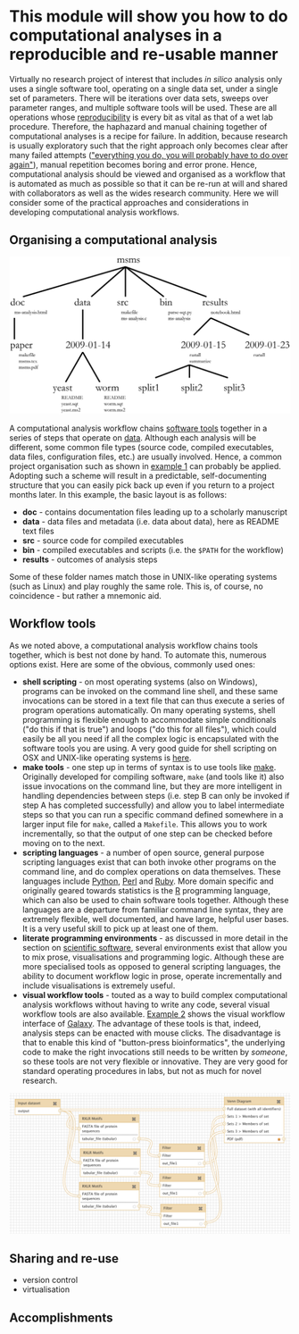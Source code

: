 This module will show you how to do computational analyses in a reproducible and re-usable manner
=================================================================================================
Virtually no research project of interest that includes _in silico_ analysis only uses a single
software tool, operating on a single data set, under a single set of parameters. There will be 
iterations over data sets, sweeps over parameter ranges, and multiple software tools will be 
used. These are all operations whose [reproducibility](../REPRODUCIBILITY) is every bit as vital 
as that of a wet lab procedure. Therefore, the haphazard and manual chaining together of computational
analyses is a recipe for failure. In addition, because research is usually exploratory such that the
right approach only becomes clear after many failed attempts 
(["everything you do, you will probably have to do over again"](A_quick_guide_to_organizing_computational_biology_projects.PDF)), 
manual repetition becomes boring and error prone. Hence, computational analysis should be viewed 
and organised as a workflow that is automated as much as possible so that it can be re-run at will 
and shared with collaborators as well as the wides research community. Here we will consider some of 
the practical approaches and considerations in developing computational analysis workflows.

Organising a computational analysis
-----------------------------------
<a name="w1"></a>
![Example 1, project organisation](W1.png)

A computational analysis workflow chains [software tools](../SCIENTIFIC_SOFTWARE) together in a series
of steps that operate on [data](../DATA_CAPTURE). Although each analysis will be different, some common
file types (source code, compiled executables, data files, configuration files, etc.) are usually 
involved. Hence, a common project organisation such as shown in [example 1](#w1) can probably be applied.
Adopting such a scheme will result in a predictable, self-documenting structure that you can easily 
pick back up even if you return to a project months later. In this example, the basic layout is as follows:

- **doc** - contains documentation files leading up to a scholarly manuscript
- **data** - data files and metadata (i.e. data about data), here as README text files
- **src** - source code for compiled executables
- **bin** - compiled executables and scripts (i.e. the `$PATH` for the workflow)
- **results** - outcomes of analysis steps

Some of these folder names match those in UNIX-like operating systems (such as Linux) and play roughly the
same role. This is, of course, no coincidence - but rather a mnemonic aid.

Workflow tools
--------------
As we noted above, a computational analysis workflow chains tools together, which is best not done by
hand. To automate this, numerous options exist. Here are some of the obvious, commonly used ones:

- **shell scripting** - on most operating systems (also on Windows), programs can be invoked on the
  command line shell, and these same invocations can be stored in a text file that can thus execute a
  series of program operations automatically. On many operating systems, shell programming is flexible 
  enough to accommodate simple conditionals ("do this if that is true") and loops ("do this for all files"), 
  which could easily be all you need if all the complex logic is encapsulated with the software tools
  you are using. A very good guide for shell scripting on OSX and UNIX-like operating systems is
  [here](http://tldp.org/LDP/abs/html/).
- **make tools** - one step up in terms of syntax is to use tools like [make](https://en.wikipedia.org/wiki/Make_(software)). 
  Originally developed for
  compiling software, `make` (and tools like it) also issue invocations on the command line, but they
  are more intelligent in handling dependencies between steps (i.e. step B can only be invoked if
  step A has completed successfully) and allow you to label intermediate steps so that you can run
  a specific command defined somewhere in a larger input file for `make`, called a `Makefile`. This
  allows you to work incrementally, so that the output of one step can be checked before moving on
  to the next.
- **scripting languages** - a number of open source, general purpose scripting languages exist that
  can both invoke other programs on the command line, and do complex operations on data themselves.
  These languages include [Python](https://www.python.org/), [Perl](https://www.perl.org/) and
  [Ruby](https://www.ruby-lang.org/en/). More domain specific and originally geared towards statistics 
  is the [R](https://www.r-project.org/) programming language, which can also be used to chain
  software tools together. Although these languages are a departure from familiar 
  command line syntax, they are extremely flexible, well documented, and have large, helpful user 
  bases. It is a very useful skill to pick up at least one of them.
- **literate programming environments** - as discussed in more detail in the section on 
  [scientific software](../SCIENTIFIC_SOFTWARE), several environments exist that allow you to mix
  prose, visualisations and programming logic. Although these are more specialised tools as opposed
  to general scripting languages, the ability to document workflow logic in prose, operate 
  incrementally and include visualisations is extremely useful.
- **visual workflow tools** - touted as a way to build complex computational analysis workflows
  without having to write any code, several visual workflow tools are also available. [Example 2](#w2)
  shows the visual workflow interface of [Galaxy](https://galaxyproject.org/). The advantage of these
  tools is that, indeed, analysis steps can be enacted with mouse clicks. The disadvantage is that 
  to enable this kind of "button-press bioinformatics", the underlying code to make the right 
  invocations still needs to be written by _someone_, so these tools are not very flexible or innovative.
  They are very good for standard operating procedures in labs, but not as much for novel research.

<a name="w2"></a>
![Example 2, visual workflow in Galaxy](W2.png)

Sharing and re-use
------------------
- version control
- virtualisation

Accomplishments
---------------



